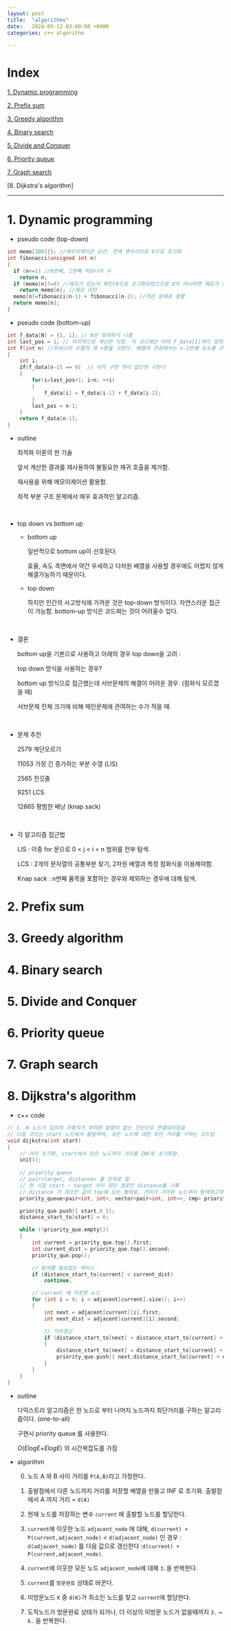 ```yaml
---
layout: post
title:  "algorithms"
date:   2024-05-12 03:00:00 +0900
categories: c++ algorithm

---
```




# Index

[1. Dynamic programming](#1.-Dynamic-programming)

[2. Prefix sum](#2.-Prefix-sum)

[3. Greedy algorithm](#3.-Greedy-algorithm)

[4. Binary search](#4.-Binary-search)

[5. Divide and Conquer](#5.-Divide-and-Conquer)

[6. Priority queue](#6.-Priority-queue)

[7. Graph search](#7.-Graph-search)

[8. Dijkstra's algorithm]



---



# 1. Dynamic programming

- pseudo code (top-down)

```c++
int memo[100]{}; //메모이제이션 공간. 전역 변수이므로 0으로 초기화
int fibonacci(unsigned int n)
{
  if (n<=1) //0번째, 1번째 피보나치 수
    return n;
  if (memo[n]!=0) //메모가 있는지 확인(0으로 초기화되었으므로 0이 아니라면 메모가 쓰인 것임)
    return memo[n]; //메모 리턴
  memo[n]=fibonacci(n-1) + fibonacci(n-2); //작은 문제로 분할
  return memo[n];
}
```

- pseudo code (bottom-up)

```c++
int f_data[N] = {1, 1}; // N은 정의하기 나름
int last_pos = 1; // 마지막으로 계산한 지점. 이 코드에선 이미 f_data[1]까지 정의되어있기 때문에 1로 초기화한다.
int f(int n) //피보나치 수열의 제 n항을 구한다. 배열의 관점에서는 n-1번째 요소를 구하는 것.
{
    int i;
    if(f_data[n-1] == 0)  // 아직 구한 적이 없으면 구한다
    {
        for(i=last_pos+1; i<n; ++i)
        {
            f_data[i] = f_data[i-1] + f_data[i-2];
        }
        last_pos = n-1;
    }
    return f_data[n-1];
}
```





- outline

  최적화 이론의 한 기술

  앞서 계산한 결과를 재사용하여 불필요한 재귀 호출을 제거함.

  재사용을 위해 메모이제이션 활용함.

  최적 부분 구조 문제에서 매우 효과적인 알고리즘.

​    

- top down vs bottom up

  * bottom up

    일반적으로 bottom up이 선호된다.

    효율, 속도 측면에서 약간 우세하고 다차원 배열을 사용할 경우에도 어렵지 않게 해결가능하기 때문이다.

  * top down

    하지만 인간의 사고방식에 가까운 것은 top-down 방식이다. 자연스러운 접근이 가능함. bottom-up 방식은 코드짜는 것이 어려울수 있다.

​    

+ 결론

  bottom up을 기본으로 사용하고 아래의 경우 top down을 고려 :

  top down 방식을 사용하는 경우?

  bottom up 방식으로 접근했는데 서브문제의 해결이 어려운 경우. (점화식 모르겠을 때)

  서브문제 전체 크기에 비해 메인문제에 관여하는 수가 적을 때.

​    

* 문제 추천

  2579 계단오르기

  11053 가장 긴 증가하는 부분 수열 (LIS)

  2565 전깃줄

  9251 LCS

  12865 평범한 배낭 (knap sack)

​    

* 각 알고리즘 접근법

  LIS : 이중 for 문으로 0 < j < i < n 범위를 전부 탐색.

  LCS : 2개의 문자열의 공통부분 찾기, 2차원 배열과 특정 점화식을 이용해야함.

  Knap sack : n번째 품목을 포함하는 경우와 제외하는 경우에 대해 탐색.



# 2. Prefix sum



# 3. Greedy algorithm



# 4. Binary search



# 5. Divide and Conquer



# 6. Priority queue



# 7. Graph search



# 8. Dijkstra's algorithm

- c++ code

```c++
// 1..N 노드가 임의의 가중치가 부여된 방향이 없는 간선으로 연결되어있음
// 다음 코드는 start 노드에서 출발하여, 모든 노드에 대한 최단 거리를 구하는 코드임
void dijkstra(int start)
{
  	// 거리 초기화, start에서 모든 노드까지 거리를 INF로 초기화함.
	init();
	
    // priority queue
	// pair<target, distance> 를 인자로 함
	// 현 시점 start ~ target 사이 최단 경로인 distance를 기록
	// distance 가 최소인 값이 top에 오는 형태로, 거리가 가까운 노드부터 탐색하고자함
	priority_queue<pair<int, int>, vector<pair<int, int>>, cmp> priority_que;

	priority_que.push({ start,0 });
	distance_start_to[start] = 0;

	while (!priority_que.empty())
	{
		int current = priority_que.top().first;
		int current_dist = priority_que.top().second;
		priority_que.pop();

		// 탐색할 필요없는 케이스
		if (distance_start_to[current] < current_dist)
			continue;

		// current 에 이웃한 노드
		for (int i = 0; i < adjacent[current].size(); i++)
		{
			int next = adjacent[current][i].first;
			int next_dist = adjacent[current][i].second;

			// 거리갱신
			if (distance_start_to[next] > distance_start_to[current] + next_dist)
			{
				distance_start_to[next] = distance_start_to[current] + next_dist;
				priority_que.push({ next,distance_start_to[current] + next_dist });
			}
		}
	}
}
```



- outline

  다익스트라 알고리즘은 한 노드로 부터 나머지 노드까지 최단거리를 구하는 알고리즘이다. (one-to-all)

  구현시 priority queue 를 사용한다.

  *O*(*ElogE*+*ElogE*) 의 시간복잡도를 가짐



- algorithm

  0. 노드 A 와 B 사이 거리를 `P(A,B)`라고 가정한다. 

  1. 출발점에서 다른 노드까지 거리를 저장할 배열을 만들고 INF 로 초기화. 출발점에서 A 까지 거리 = `d(A)`
  2. 현재 노드를 저장하는 변수 `current` 에 출발할 노드를 할당한다.
  3. `current`에 이웃한 노드 `adjacent_node` 에 대해, `d(current) + P(current,adjacent_node)` < `d(adjacent_node)` 인 경우 : `d(adjacent_node)` 를 다음 값으로 갱신한다 :`d(current) + P(current,adjacent_node)`.
  4. `current`에 이웃한 모든 노드 `adjacent_node`에 대해 `3.`을 반복한다.
  5. `current`를 `방문완료` 상태로 바꾼다.
  6. 미방문노드  `K` 중 `d(K)`가 최소인 노드를 찾고 `current`에 할당한다.
  7. 도착노드가 방문완료 상태가 되거나, 더 이상의 미방문 노드가 없을때까지 `3.` ~ `6.` 을 반복한다.
